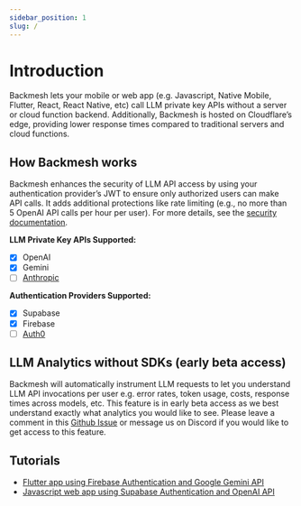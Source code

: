 ```yaml
---
sidebar_position: 1
slug: /
---
```


# Introduction

Backmesh lets your mobile or web app (e.g. Javascript, Native Mobile, Flutter, React, React Native, etc) call LLM private key APIs without a server or cloud function backend. Additionally, Backmesh is hosted on Cloudflare’s edge, providing lower response times compared to traditional servers and cloud functions.

## How Backmesh works

Backmesh enhances the security of LLM API access by using your authentication provider’s JWT to ensure only authorized users can make API calls. It adds additional protections like rate limiting (e.g., no more than 5 OpenAI API calls per hour per user). For more details, see the [security documentation](/docs/security).

**LLM Private Key APIs Supported:**

- [x] OpenAI
- [x] Gemini
- [ ] [Anthropic](https://github.com/backmesh/backmesh/issues/2)

**Authentication Providers Supported:**

- [x] Supabase
- [x] Firebase
- [ ] [Auth0](https://github.com/backmesh/backmesh/issues/3)

## LLM Analytics without SDKs (early beta access)

Backmesh will automatically instrument LLM requests to let you understand LLM API invocations per user e.g. error rates, token usage, costs, response times across models, etc. This feature is in early beta access as we best understand exactly what analytics you would like to see. Please leave a comment in this [Github Issue](https://github.com/backmesh/backmesh/issues/4) or message us on Discord if you would like to get access to this feature.

## Tutorials

- [Flutter app using Firebase Authentication and Google Gemini API](/docs/firebase)
- [Javascript web app using Supabase Authentication and OpenAI API](/docs/supabase)
